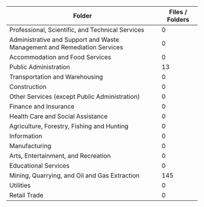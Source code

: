 | Folder                                                                   |   Files / Folders |
|--------------------------------------------------------------------------|-------------------|
| Professional, Scientific, and Technical Services                         |                 0 |
| Administrative and Support and Waste Management and Remediation Services |                 0 |
| Accommodation and Food Services                                          |                 0 |
| Public Administration                                                    |                13 |
| Transportation and Warehousing                                           |                 0 |
| Construction                                                             |                 0 |
| Other Services (except Public Administration)                            |                 0 |
| Finance and Insurance                                                    |                 0 |
| Health Care and Social Assistance                                        |                 0 |
| Agriculture, Forestry, Fishing and Hunting                               |                 0 |
| Information                                                              |                 0 |
| Manufacturing                                                            |                 0 |
| Arts, Entertainment, and Recreation                                      |                 0 |
| Educational Services                                                     |                 0 |
| Mining, Quarrying, and Oil and Gas Extraction                            |               145 |
| Utilities                                                                |                 0 |
| Retail Trade                                                             |                 0 |
